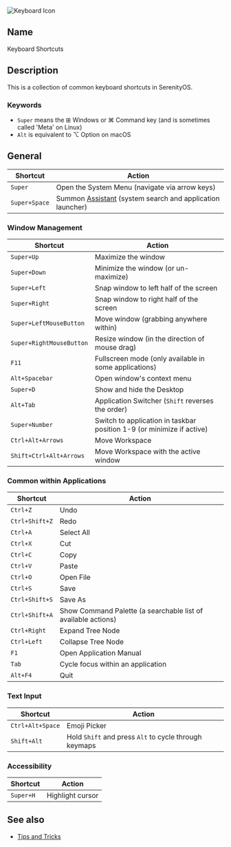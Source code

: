 ![Keyboard Icon](/res/icons/32x32/app-keyboard-settings.png)

## Name
Keyboard Shortcuts

## Description
This is a collection of common keyboard shortcuts in SerenityOS.

### Keywords
* `Super` means the ⊞ Windows or ⌘ Command key (and is sometimes called 'Meta' on Linux)
* `Alt` is equivalent to ⌥ Option on macOS
  
## General
| Shortcut      | Action                                                                                           |
|---------------|--------------------------------------------------------------------------------------------------|
| `Super`       | Open the System Menu (navigate via arrow keys)                                                   |
| `Super+Space` | Summon [Assistant](help://man/1/Applications/Assistant) (system search and application launcher) |

### Window Management
| Shortcut                 | Action                                                                |
|--------------------------|-----------------------------------------------------------------------|
| `Super+Up`               | Maximize the window                                                   |
| `Super+Down`             | Minimize the window (or un-maximize)                                  |
| `Super+Left`             | Snap window to left half of the screen                                |
| `Super+Right`            | Snap window to right half of the screen                               |
| `Super+LeftMouseButton`  | Move window (grabbing anywhere within)                                |
| `Super+RightMouseButton` | Resize window (in the direction of mouse drag)                        |
| `F11`                    | Fullscreen mode (only available in some applications)                 |
| `Alt+Spacebar`           | Open window's context menu                                            |
| `Super+D`                | Show and hide the Desktop                                             |
| `Alt+Tab`                | Application Switcher (`Shift` reverses the order)                     |
| `Super+Number`           | Switch to application in taskbar position 1-9 (or minimize if active) |
| `Ctrl+Alt+Arrows`        | Move Workspace                                                        |
| `Shift+Ctrl+Alt+Arrows`  | Move Workspace with the active window                                 |

### Common within Applications
| Shortcut       | Action                                                        |
|----------------|---------------------------------------------------------------|
| `Ctrl+Z`       | Undo                                                          |
| `Ctrl+Shift+Z` | Redo                                                          |
| `Ctrl+A`       | Select All                                                    |
| `Ctrl+X`       | Cut                                                           |
| `Ctrl+C`       | Copy                                                          |
| `Ctrl+V`       | Paste                                                         |
| `Ctrl+O`       | Open File                                                     |
| `Ctrl+S`       | Save                                                          |
| `Ctrl+Shift+S` | Save As                                                       |
| `Ctrl+Shift+A` | Show Command Palette (a searchable list of available actions) |
| `Ctrl+Right`   | Expand Tree Node                                              |
| `Ctrl+Left`    | Collapse Tree Node                                            |
| `F1`           | Open Application Manual                                       |
| `Tab`          | Cycle focus within an application                             |
| `Alt+F4`       | Quit                                                          |

### Text Input
| Shortcut         | Action                                                |
|------------------|-------------------------------------------------------|
| `Ctrl+Alt+Space` | Emoji Picker                                          |
| `Shift+Alt`      | Hold `Shift` and press `Alt` to cycle through keymaps |

### Accessibility
| Shortcut  | Action           |
|-----------|------------------|
| `Super+H` | Highlight cursor |

## See also
* [Tips and Tricks](help://man/7/Tips-and-Tricks)
